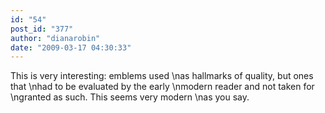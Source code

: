 ```yaml
---
id: "54"
post_id: "377"
author: "dianarobin"
date: "2009-03-17 04:30:33"
---
```

This is very interesting: emblems used \nas hallmarks of quality, but ones that\nhad to be evaluated by the early\nmodern reader and not taken for \ngranted as such. This seems very modern\nas you say.
